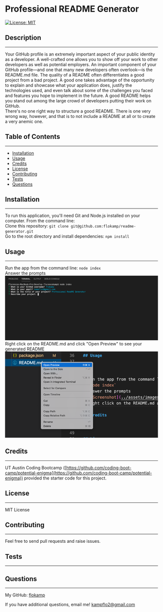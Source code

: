 Professional README Generator
==========

[![License: MIT](https://img.shields.io/badge/License-MIT-yellow.svg)](https://opensource.org/licenses/MIT)

## Description
-----------------
Your GitHub profile is an extremely important aspect of your public identity as a developer. A well-crafted one allows you to show off your work to other developers as well as potential employers. An important component of your GitHub profile—and one that many new developers often overlook—is the README.md file. The quality of a README often differentiates a good project from a bad project. A good one takes advantage of the opportunity to explain and showcase what your application does, justify the technologies used, and even talk about some of the challenges you faced and features you hope to implement in the future. A good README helps you stand out among the large crowd of developers putting their work on GitHub. <br> There's no one right way to structure a good README. There is one very wrong way, however, and that is to not include a README at all or to create a very anemic one.

## Table of Contents
-----------------
* [Installation](#installation)
* [Usage](#usage)
* [Credits](#credits)
* [License](#license)
* [Contributing](#contributing)
* [Tests](#tests)
* [Questions](#questions)

## Installation
-----------------
To run this application, you'll need Git and Node.js installed on your computer. From the command line: <br>Clone this repository: `git clone git@github.com:flokamp/readme-generator.git`<br>Go to the root directory and install dependencies: `npm install`

## Usage
-----------------
Run the app from the command line: `node index`<br> Answer the prompts<br>![Screenshot](Develop/assets/images/prompts.png)<br>Right click on the README.md and click "Open Preview" to see your generated README<br>![Screenshot](Develop/assets/images/preview.png)

## Credits
-----------------
UT Austin Coding Bootcamp ([https://github.com/coding-boot-camp/potential-enigma](https://github.com/coding-boot-camp/potential-enigma)) provided the starter code for this project.

## License
-----------------
MIT License

## Contributing
-----------------
Feel free to send pull requests and raise issues.

## Tests
-----------------


## Questions
-----------------
My GitHub: [flokamp](https://github.com/flokamp)

If you have additional questions, email me! kampflo2@gmail.com

